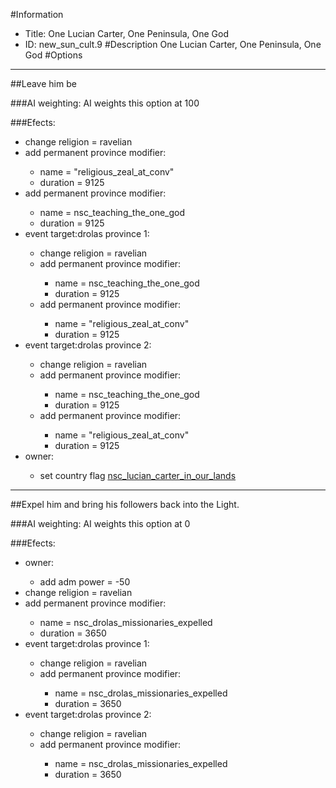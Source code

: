 #Information
 - Title: One Lucian Carter, One Peninsula, One God
 - ID: new_sun_cult.9
#Description
One Lucian Carter, One Peninsula, One God
#Options

___
##Leave him be

###AI weighting:
AI weights this option at 100


###Efects:<ul><li>change religion = ravelian</li><li>add permanent province modifier:</li><ul><li>name = "religious_zeal_at_conv"</li><li>duration = 9125</li></ul><li>add permanent province modifier:</li><ul><li>name = nsc_teaching_the_one_god</li><li>duration = 9125</li></ul><li>event target:drolas province 1:</li><ul><li>change religion = ravelian</li><li>add permanent province modifier:</li><ul><li>name = nsc_teaching_the_one_god</li><li>duration = 9125</li></ul><li>add permanent province modifier:</li><ul><li>name = "religious_zeal_at_conv"</li><li>duration = 9125</li></ul></ul><li>event target:drolas province 2:</li><ul><li>change religion = ravelian</li><li>add permanent province modifier:</li><ul><li>name = nsc_teaching_the_one_god</li><li>duration = 9125</li></ul><li>add permanent province modifier:</li><ul><li>name = "religious_zeal_at_conv"</li><li>duration = 9125</li></ul></ul><li>owner:</li><ul><li>set country flag [nsc_lucian_carter_in_our_lands](../flags/nsc_lucian_carter_in_our_lands.md)</li></ul></ul>

___
##Expel him and bring his followers back into the Light.

###AI weighting:
AI weights this option at 0


###Efects:<ul><li>owner:</li><ul><li>add adm power = -50</li></ul><li>change religion = ravelian</li><li>add permanent province modifier:</li><ul><li>name = nsc_drolas_missionaries_expelled</li><li>duration = 3650</li></ul><li>event target:drolas province 1:</li><ul><li>change religion = ravelian</li><li>add permanent province modifier:</li><ul><li>name = nsc_drolas_missionaries_expelled</li><li>duration = 3650</li></ul></ul><li>event target:drolas province 2:</li><ul><li>change religion = ravelian</li><li>add permanent province modifier:</li><ul><li>name = nsc_drolas_missionaries_expelled</li><li>duration = 3650</li></ul></ul></ul>
